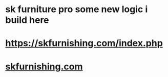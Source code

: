 # sk furniture pro some new logic i build here
# https://skfurnishing.com/index.php
# [skfurnishing.com](https://skfurnishing.com)
